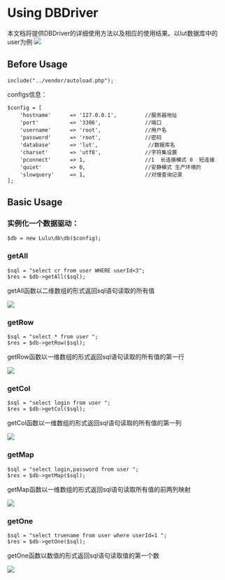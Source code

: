 # Using DBDriver

本文档将提供DBDriver的详细使用方法以及相应的使用结果。以lut数据库中的user为例
![](http://i.imgur.com/JMEJyPw.png)

## Before Usage
	include("../vendor/autoload.php");

configs信息：

```
$config = [
    'hostname'      => '127.0.0.1',         //服务器地址
    'port'          => '3306',              //端口
    'username'      => 'root',              //用户名
    'password'      => 'root',              //密码
    'database'      => 'lut',                //数据库名
    'charset'       => 'utf8',              //字符集设置
    'pconnect'      => 1,                   //1  长连接模式 0  短连接
    'quiet'         => 0,                   //安静模式 生产环境的
    'slowquery'     => 1,                   //对慢查询记录
];
```

## Basic Usage

### 实例化一个数据驱动：
	$db = new Lulu\db\db($config);

### getAll
```
$sql = "select cr from user WHERE userId<3";
$res = $db->getAll($sql);
```
getAll函数以二维数组的形式返回sql语句读取的所有值

![](http://i.imgur.com/PxilhES.png)

### getRow

```
$sql = "select * from user ";
$res = $db->getRow($sql);
```
getRow函数以一维数组的形式返回sql语句读取的所有值的第一行

![](http://i.imgur.com/rKepIbA.png)

### getCol
```
$sql = "select login from user ";
$res = $db->getCol($sql);
```
getCol函数以一维数组的形式返回sql语句读取的所有值的第一列

![](http://i.imgur.com/NlN2ljM.png)

### getMap
```
$sql = "select login,password from user ";
$res = $db->getMap($sql);
```
getMap函数以一维数组的形式返回sql语句读取所有值的前两列映射

![](http://i.imgur.com/6YCFKTc.png)

### getOne
```
$sql = "select truename from user where userId=1 ";
$res = $db->getOne($sql);
```
getOne函数以数值的形式返回sql语句读取值的第一个数

![](http://i.imgur.com/sSohJw9.png)